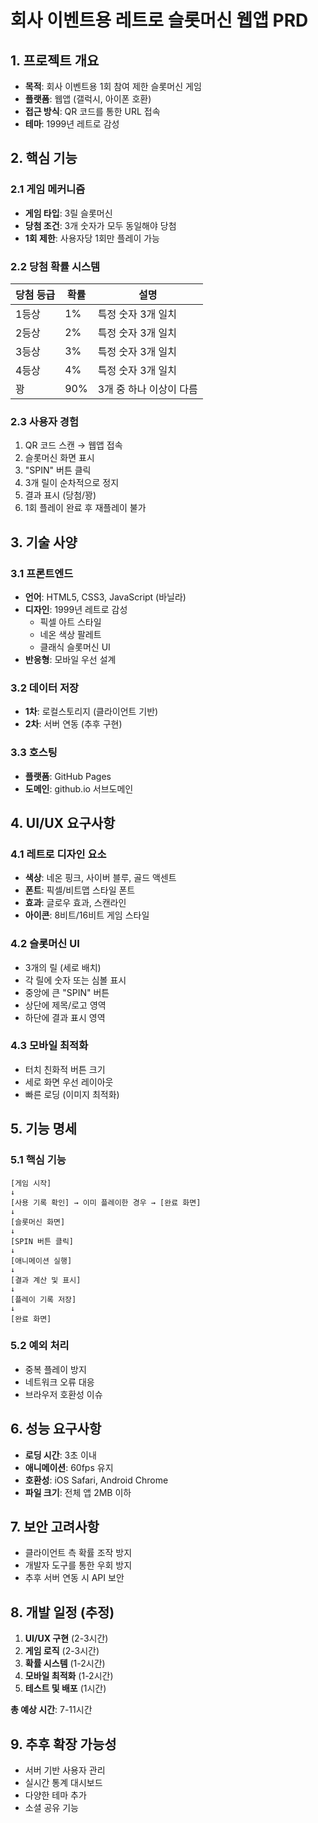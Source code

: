 # 회사 이벤트용 레트로 슬롯머신 웹앱 PRD

## 1. 프로젝트 개요
- **목적**: 회사 이벤트용 1회 참여 제한 슬롯머신 게임
- **플랫폼**: 웹앱 (갤럭시, 아이폰 호환)
- **접근 방식**: QR 코드를 통한 URL 접속
- **테마**: 1999년 레트로 감성

## 2. 핵심 기능

### 2.1 게임 메커니즘
- **게임 타입**: 3릴 슬롯머신
- **당첨 조건**: 3개 숫자가 모두 동일해야 당첨
- **1회 제한**: 사용자당 1회만 플레이 가능

### 2.2 당첨 확률 시스템
| 당첨 등급 | 확률 | 설명 |
|----------|------|------|
| 1등상 | 1% | 특정 숫자 3개 일치 |
| 2등상 | 2% | 특정 숫자 3개 일치 |
| 3등상 | 3% | 특정 숫자 3개 일치 |
| 4등상 | 4% | 특정 숫자 3개 일치 |
| 꽝 | 90% | 3개 중 하나 이상이 다름 |

### 2.3 사용자 경험
1. QR 코드 스캔 → 웹앱 접속
2. 슬롯머신 화면 표시
3. "SPIN" 버튼 클릭
4. 3개 릴이 순차적으로 정지
5. 결과 표시 (당첨/꽝)
6. 1회 플레이 완료 후 재플레이 불가

## 3. 기술 사양

### 3.1 프론트엔드
- **언어**: HTML5, CSS3, JavaScript (바닐라)
- **디자인**: 1999년 레트로 감성
  - 픽셀 아트 스타일
  - 네온 색상 팔레트
  - 클래식 슬롯머신 UI
- **반응형**: 모바일 우선 설계

### 3.2 데이터 저장
- **1차**: 로컬스토리지 (클라이언트 기반)
- **2차**: 서버 연동 (추후 구현)

### 3.3 호스팅
- **플랫폼**: GitHub Pages
- **도메인**: github.io 서브도메인

## 4. UI/UX 요구사항

### 4.1 레트로 디자인 요소
- **색상**: 네온 핑크, 사이버 블루, 골드 액센트
- **폰트**: 픽셀/비트맵 스타일 폰트
- **효과**: 글로우 효과, 스캔라인
- **아이콘**: 8비트/16비트 게임 스타일

### 4.2 슬롯머신 UI
- 3개의 릴 (세로 배치)
- 각 릴에 숫자 또는 심볼 표시
- 중앙에 큰 "SPIN" 버튼
- 상단에 제목/로고 영역
- 하단에 결과 표시 영역

### 4.3 모바일 최적화
- 터치 친화적 버튼 크기
- 세로 화면 우선 레이아웃
- 빠른 로딩 (이미지 최적화)

## 5. 기능 명세

### 5.1 핵심 기능
```
[게임 시작]
↓
[사용 기록 확인] → 이미 플레이한 경우 → [완료 화면]
↓
[슬롯머신 화면]
↓
[SPIN 버튼 클릭]
↓
[애니메이션 실행]
↓
[결과 계산 및 표시]
↓
[플레이 기록 저장]
↓
[완료 화면]
```

### 5.2 예외 처리
- 중복 플레이 방지
- 네트워크 오류 대응
- 브라우저 호환성 이슈

## 6. 성능 요구사항
- **로딩 시간**: 3초 이내
- **애니메이션**: 60fps 유지
- **호환성**: iOS Safari, Android Chrome
- **파일 크기**: 전체 앱 2MB 이하

## 7. 보안 고려사항
- 클라이언트 측 확률 조작 방지
- 개발자 도구를 통한 우회 방지
- 추후 서버 연동 시 API 보안

## 8. 개발 일정 (추정)
1. **UI/UX 구현** (2-3시간)
2. **게임 로직** (2-3시간)  
3. **확률 시스템** (1-2시간)
4. **모바일 최적화** (1-2시간)
5. **테스트 및 배포** (1시간)

**총 예상 시간**: 7-11시간

## 9. 추후 확장 가능성
- 서버 기반 사용자 관리
- 실시간 통계 대시보드
- 다양한 테마 추가
- 소셜 공유 기능